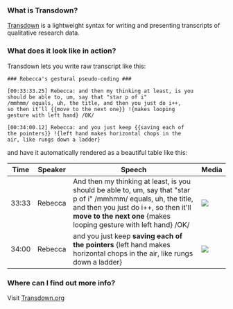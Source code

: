 ### What is Transdown?

[Transdown][1] is a lightweight syntax for writing and presenting transcripts of qualitative research data.

### What does it look like in action?

Transdown lets you write raw transcript like this:

    ### Rebecca's gestural pseudo-coding ###

    [00:33:33.25] Rebecca: and then my thinking at least, is you
    should be able to, um, say that "star p of i"
    /mmhmm/ equals, uh, the title, and then you just do i++,
    so then it’ll {{move to the next one}} !{makes looping
    gesture with left hand} /OK/

    [00:34:00.12] Rebecca: and you just keep {{saving each of
    the pointers}} !{left hand makes horizontal chops in the
    air, like rungs down a ladder}

and have it automatically rendered as a beautiful table like this:

<table class="table table-striped transdown-output">
<thead>
<tr>
  <th>Time</th>
  <th>Speaker</th>
  <th>Speech</th>
  <th>Media</th>
</tr>
</thead>

<tbody>
<tr>
  <td class="time">33:33</td>
  <td class="speaker-name">Rebecca</td>
  <td class="speech">And then my thinking at least, is you should be able to, um, say that "star p of i" <span class="speech-interruption">/mmhmm/</span> equals, uh, the title, and then you just do i++, so then it'll <strong>move to the next one</strong> {makes looping gesture with left hand} <span class="speech-interruption">/OK/</span></td>
  <td>
    <img class="accompanying-media"
         src="images/rebecca1.jpg">
  </td>
</tr>
<tr>
  <td class="time">34:00</td>
  <td class="speaker-name">Rebecca</td>
  <td class="speech">and you just keep <strong>saving each of the pointers</strong> {left hand makes horizontal chops in the air, like rungs down a ladder}</td>
  <td>
    <img class="accompanying-media"
         src="images/rebecca2.png">
  </td>
</tr>
</tbody>
</table>

### Where can I find out more info?

Visit [Transdown.org][1]

[1]: http://transdown.org